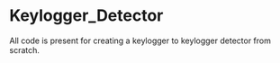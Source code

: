 # Keylogger_Detector
All code is present for creating a keylogger to keylogger detector from scratch.
